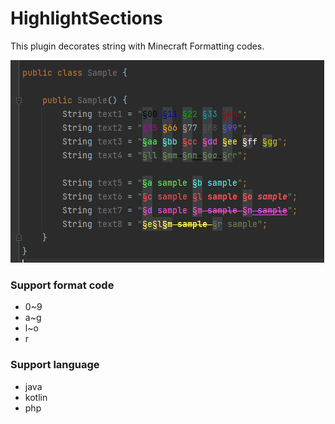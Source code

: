 # HighlightSections
This plugin decorates string with Minecraft Formatting codes.<br>

<img src="https://github.com/tedo0627/HighlightSections/blob/master/image/sample.png?raw=true">

### Support format code
<ul>
    <li>0~9
    <li>a~g
    <li>l~o
    <li>r
</ul>

### Support language
<ul>
    <li>java
    <li>kotlin
    <li>php
</ul>
